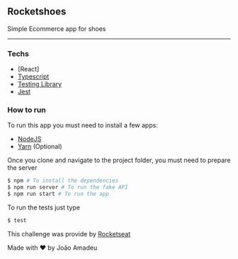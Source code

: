 ## Rocketshoes

Simple Ecommerce app for shoes
<hr>

### Techs 
- [React]
- [Typescript](https://www.typescriptlang.org/)
- [Testing Library](https://testing-library.com/docs/react-testing-library/setup)
- [Jest](https://jestjs.io/)

### How to run

To run this app you must need to install a few apps:

- [NodeJS](https://nodejs.org/en/)
- [Yarn](https://yarnpkg.com/) (Optional)

Once you clone and navigate to the project folder, you must need to prepare the server


```bash 
$ npm # To install the dependencies
$ npm run server # To run the fake API
$ npm run start # To run the app
```

To run the tests just type
```bash
$ test 
```

This challenge was provide by [Rocketseat](https://rocketseat.com.br/) 


Made with :heart: by João Amadeu
